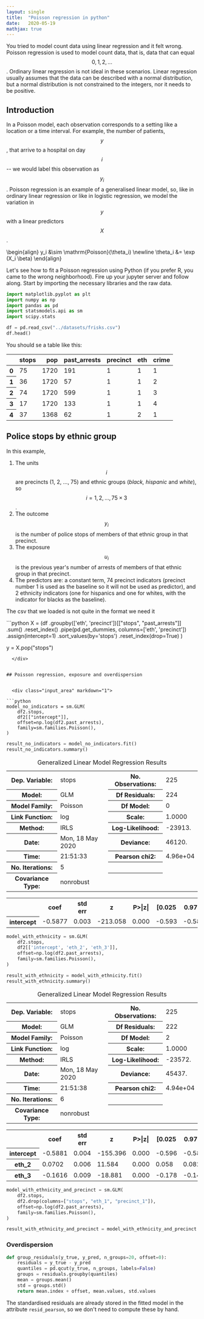 ```yaml
---
layout: single
title:  "Poisson regression in python"
date:   2020-05-19
mathjax: true
---
```

You tried to model count data using linear regression and it felt wrong. Poisson regression is used to model count data, that is, data that can equal $$0, 1, 2, ... $$. Ordinary linear regression is not ideal in these scenarios. Linear regression usually assumes that the data can be described with a normal distribution, but a normal distribution is not constrained to the integers, nor it needs to be positive.

## Introduction
In a Poisson model, each observation corresponds to a setting like a location or a time interval. For example, the number of patients, $$y$$, that arrive to a hospital on day $$i$$ -- we would label this observation as $$y_i$$. Poisson regression is an example of a generalised linear model, so, like in ordinary linear regression or like in logistic regression, we model the variation in $$y$$ with a linear predictors $$X$$.

\begin{align}
y_i &\sim \mathrm{Poisson}(\theta_i) \newline
\theta_i &= \exp (X_i \beta)
\end{align}

Let's see how to fit a Poisson regression using Python (if you prefer R, you came to the wrong neighborhood). Fire up your jupyter server and follow along. Start by importing the necessary libraries and the raw data.


  <div class="input_area" markdown="1">
  
```python
import matplotlib.pyplot as plt
import numpy as np
import pandas as pd
import statsmodels.api as sm
import scipy.stats

df = pd.read_csv("../datasets/frisks.csv")
df.head()
```
</div>

You should se a table like this:

<div markdown="0" style="text-align: right">
  <table class="simpletable">
  <thead>
    <tr style="text-align: right;">
      <th></th>
      <th>stops</th>
      <th>pop</th>
      <th>past_arrests</th>
      <th>precinct</th>
      <th>eth</th>
      <th>crime</th>
    </tr>
  </thead>
  <tbody>
    <tr>
      <th>0</th>
      <td>75</td>
      <td>1720</td>
      <td>191</td>
      <td>1</td>
      <td>1</td>
      <td>1</td>
    </tr>
    <tr>
      <th>1</th>
      <td>36</td>
      <td>1720</td>
      <td>57</td>
      <td>1</td>
      <td>1</td>
      <td>2</td>
    </tr>
    <tr>
      <th>2</th>
      <td>74</td>
      <td>1720</td>
      <td>599</td>
      <td>1</td>
      <td>1</td>
      <td>3</td>
    </tr>
    <tr>
      <th>3</th>
      <td>17</td>
      <td>1720</td>
      <td>133</td>
      <td>1</td>
      <td>1</td>
      <td>4</td>
    </tr>
    <tr>
      <th>4</th>
      <td>37</td>
      <td>1368</td>
      <td>62</td>
      <td>1</td>
      <td>2</td>
      <td>1</td>
    </tr>
  </tbody>
  </table>
</div>

## Police stops by ethnic group
In this example,
1. The units $$i$$ are precincts (1, 2, ..., 75) and ethnic groups (_black, hispanic_ and _white_), so $$i = 1, 2, ..., 75\times3$$.
2. The outcome $$y_i$$ is the number of police stops of members of that ethnic group in that precinct.
3. The exposure $$u_i$$ is the previous year's number of arrests of members of that ethnic group in that precinct.
4. The predictors are: a constant term, 74 precinct indicators (precinct number 1 is used as the baseline so it will not be used as predictor), and 2 ethnicity indicators (one for hispanics and one for whites, with the indicator for blacks as the baseline).


The csv that we loaded is not quite in the format we need it

  <div class="input_area" markdown="1">  
```python
X = (df
    .groupby(['eth', 'precinct'])[["stops", "past_arrests"]]
    .sum()
    .reset_index()
    .pipe(pd.get_dummies, columns=['eth', 'precinct'])
    .assign(intercept=1)
    .sort_values(by='stops')
    .reset_index(drop=True)
)

y = X.pop("stops")
```
  </div>


## Poisson regression, exposure and overdispersion


  <div class="input_area" markdown="1">
  
```python
model_no_indicators = sm.GLM(
    df2.stops,
    df2[["intercept"]],
    offset=np.log(df2.past_arrests),
    family=sm.families.Poisson(),
)
```

  </div>
  

  <div class="input_area" markdown="1">
  
```python
result_no_indicators = model_no_indicators.fit()
result_no_indicators.summary()
```

  </div>
  



  <div markdown="0">
  <table class="simpletable">
<caption>Generalized Linear Model Regression Results</caption>
<tr>
  <th>Dep. Variable:</th>         <td>stops</td>      <th>  No. Observations:  </th>  <td>   225</td> 
</tr>
<tr>
  <th>Model:</th>                  <td>GLM</td>       <th>  Df Residuals:      </th>  <td>   224</td> 
</tr>
<tr>
  <th>Model Family:</th>         <td>Poisson</td>     <th>  Df Model:          </th>  <td>     0</td> 
</tr>
<tr>
  <th>Link Function:</th>          <td>log</td>       <th>  Scale:             </th> <td>  1.0000</td>
</tr>
<tr>
  <th>Method:</th>                <td>IRLS</td>       <th>  Log-Likelihood:    </th> <td> -23913.</td>
</tr>
<tr>
  <th>Date:</th>            <td>Mon, 18 May 2020</td> <th>  Deviance:          </th> <td>  46120.</td>
</tr>
<tr>
  <th>Time:</th>                <td>21:51:33</td>     <th>  Pearson chi2:      </th> <td>4.96e+04</td>
</tr>
<tr>
  <th>No. Iterations:</th>          <td>5</td>        <th>                     </th>     <td> </td>   
</tr>
<tr>
  <th>Covariance Type:</th>     <td>nonrobust</td>    <th>                     </th>     <td> </td>   
</tr>
</table>
<table class="simpletable">
<tr>
      <td></td>         <th>coef</th>     <th>std err</th>      <th>z</th>      <th>P>|z|</th>  <th>[0.025</th>    <th>0.975]</th>  
</tr>
<tr>
  <th>intercept</th> <td>   -0.5877</td> <td>    0.003</td> <td> -213.058</td> <td> 0.000</td> <td>   -0.593</td> <td>   -0.582</td>
</tr>
</table>
  </div>
  



  <div class="input_area" markdown="1">
  
```python
model_with_ethnicity = sm.GLM(
    df2.stops,
    df2[['intercept', 'eth_2', 'eth_3']],
    offset=np.log(df2.past_arrests),
    family=sm.families.Poisson(),
)
```

  </div>
  

  <div class="input_area" markdown="1">
  
```python
result_with_ethnicity = model_with_ethnicity.fit()
result_with_ethnicity.summary()
```

  </div>
  



  <div markdown="0">
  <table class="simpletable">
<caption>Generalized Linear Model Regression Results</caption>
<tr>
  <th>Dep. Variable:</th>         <td>stops</td>      <th>  No. Observations:  </th>  <td>   225</td> 
</tr>
<tr>
  <th>Model:</th>                  <td>GLM</td>       <th>  Df Residuals:      </th>  <td>   222</td> 
</tr>
<tr>
  <th>Model Family:</th>         <td>Poisson</td>     <th>  Df Model:          </th>  <td>     2</td> 
</tr>
<tr>
  <th>Link Function:</th>          <td>log</td>       <th>  Scale:             </th> <td>  1.0000</td>
</tr>
<tr>
  <th>Method:</th>                <td>IRLS</td>       <th>  Log-Likelihood:    </th> <td> -23572.</td>
</tr>
<tr>
  <th>Date:</th>            <td>Mon, 18 May 2020</td> <th>  Deviance:          </th> <td>  45437.</td>
</tr>
<tr>
  <th>Time:</th>                <td>21:51:38</td>     <th>  Pearson chi2:      </th> <td>4.94e+04</td>
</tr>
<tr>
  <th>No. Iterations:</th>          <td>6</td>        <th>                     </th>     <td> </td>   
</tr>
<tr>
  <th>Covariance Type:</th>     <td>nonrobust</td>    <th>                     </th>     <td> </td>   
</tr>
</table>
<table class="simpletable">
<tr>
      <td></td>         <th>coef</th>     <th>std err</th>      <th>z</th>      <th>P>|z|</th>  <th>[0.025</th>    <th>0.975]</th>  
</tr>
<tr>
  <th>intercept</th> <td>   -0.5881</td> <td>    0.004</td> <td> -155.396</td> <td> 0.000</td> <td>   -0.596</td> <td>   -0.581</td>
</tr>
<tr>
  <th>eth_2</th>     <td>    0.0702</td> <td>    0.006</td> <td>   11.584</td> <td> 0.000</td> <td>    0.058</td> <td>    0.082</td>
</tr>
<tr>
  <th>eth_3</th>     <td>   -0.1616</td> <td>    0.009</td> <td>  -18.881</td> <td> 0.000</td> <td>   -0.178</td> <td>   -0.145</td>
</tr>
</table>
  </div>
  



  <div class="input_area" markdown="1">
  
```python
model_with_ethnicity_and_precinct = sm.GLM(
    df2.stops,
    df2.drop(columns=["stops", "eth_1", "precinct_1"]),
    offset=np.log(df2.past_arrests),
    family=sm.families.Poisson(),
)
```

  </div>
  

  <div class="input_area" markdown="1">
  
```python
result_with_ethnicity_and_precinct = model_with_ethnicity_and_precinct.fit()
```

  </div>
  
### Overdispersion


  <div class="input_area" markdown="1">
  
```python
def group_residuals(y_true, y_pred, n_groups=20, offset=0):
    residuals = y_true - y_pred
    quantiles = pd.qcut(y_true, n_groups, labels=False)
    groups = residuals.groupby(quantiles)
    mean = groups.mean()
    std = groups.std()
    return mean.index + offset, mean.values, std.values
```

  </div>
  
The standardised residuals are already stored in the fitted model in the attribute `resid_pearson`, so we don't need to compute these by hand.
